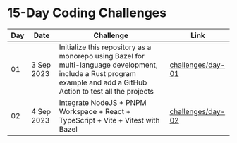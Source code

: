 # 15-Day Coding Challenges

| Day | Date       | Challenge                                                                                                                                                            | Link                                      |
|-----|------------|----------------------------------------------------------------------------------------------------------------------------------------------------------------------|-------------------------------------------|
| 01  | 3 Sep 2023 | Initialize this repository as a monorepo using Bazel for multi-language development, include a Rust program example and add a GitHub Action to test all the projects | [challenges/day-01](./challenges/day-01) |
| 02  | 4 Sep 2023 | Integrate NodeJS + PNPM Workspace + React + TypeScript + Vite + Vitest with Bazel                                                                                    | [challenges/day-02](./challenges/day-02) |
